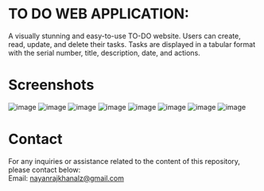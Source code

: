 # TO DO WEB APPLICATION:
A visually stunning and easy-to-use TO-DO website. Users can create, read, update, and delete their tasks. Tasks are displayed in a tabular format with the serial number, title, description, date, and actions. 

# Screenshots
![image](https://github.com/notnayan/Just_Do_It-Flask-Bootstrap-SQLite/assets/107233329/aa4bfd3a-5e29-409d-a0c4-26656646b6db)
![image](https://github.com/notnayan/Just_Do_It-Flask-Bootstrap-SQLite/assets/107233329/f0989047-a548-4a6c-86bd-9872cad0c0d6)
![image](https://github.com/notnayan/Just_Do_It-Flask-Bootstrap-SQLite/assets/107233329/97d6ce8e-ffff-4ad3-ac02-adefd9680ef2)
![image](https://github.com/notnayan/Just_Do_It-Flask-Bootstrap-SQLite/assets/107233329/828b74be-ffb8-465c-ad53-3309b54a789b)
![image](https://github.com/notnayan/Just_Do_It-Flask-Bootstrap-SQLite/assets/107233329/80e80bcd-c938-4df9-b81f-61eb29c5fe60)
![image](https://github.com/notnayan/Just_Do_It-Flask-Bootstrap-SQLite/assets/107233329/435824e7-01b2-4b67-a65c-e3209c0b9b91)
![image](https://github.com/notnayan/Just_Do_It-Flask-Bootstrap-SQLite/assets/107233329/6eb56437-a5c6-42b4-8128-e43374a5887d)
![image](https://github.com/notnayan/Just_Do_It-Flask-Bootstrap-SQLite/assets/107233329/e5424684-6d29-4cd2-b383-bcee7a79e61a)

# Contact
For any inquiries or assistance related to the content of this repository, please contact below:<br>
Email: nayanrajkhanalz@gmail.com

